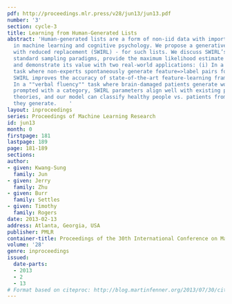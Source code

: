 ```yaml
---
pdf: http://proceedings.mlr.press/v28/jun13/jun13.pdf
number: '3'
section: cycle-3
title: Learning from Human-Generated Lists
abstract: 'Human-generated lists are a form of non-iid data with important applications
  in machine learning and cognitive psychology. We propose a generative model - sampling
  with reduced replacement (SWIRL) - for such lists. We discuss SWIRL’s relation to
  standard sampling paradigms, provide the maximum likelihood estimate for learning,
  and demonstrate its value with two real-world applications: (i) In a ""feature volunteering""
  task where non-experts spontaneously generate feature=>label pairs for text classification,
  SWIRL improves the accuracy of state-of-the-art feature-learning frameworks. (ii)
  In a ""verbal fluency"" task where brain-damaged patients generate word lists when
  prompted with a category, SWIRL parameters align well with existing psychological
  theories, and our model can classify healthy people vs. patients from the lists
  they generate.    '
layout: inproceedings
series: Proceedings of Machine Learning Research
id: jun13
month: 0
firstpage: 181
lastpage: 189
page: 181-189
sections: 
author:
- given: Kwang-Sung
  family: Jun
- given: Jerry
  family: Zhu
- given: Burr
  family: Settles
- given: Timothy
  family: Rogers
date: 2013-02-13
address: Atlanta, Georgia, USA
publisher: PMLR
container-title: Proceedings of the 30th International Conference on Machine Learning
volume: '28'
genre: inproceedings
issued:
  date-parts:
  - 2013
  - 2
  - 13
# Format based on citeproc: http://blog.martinfenner.org/2013/07/30/citeproc-yaml-for-bibliographies/
---
```

